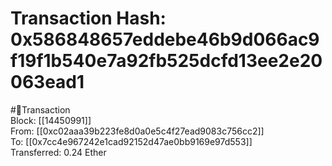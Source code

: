 
Transaction Hash: 0x586848657eddebe46b9d066ac9f19f1b540e7a92fb525dcfd13ee2e20063ead1
====================================================================================
  
#💸Transaction  
Block: [[14450991]]  
From: [[0xc02aaa39b223fe8d0a0e5c4f27ead9083c756cc2]]  
To: [[0x7cc4e967242e1cad92152d47ae0bb9169e97d553]]  
Transferred: 0.24 Ether
